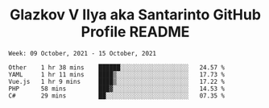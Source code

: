 <h1 align="center">Glazkov V Ilya aka Santarinto GitHub Profile README</h1>

<!--START_SECTION:waka-->
```text
Week: 09 October, 2021 - 15 October, 2021

Other    1 hr 38 mins    ██████░░░░░░░░░░░░░░░░░░░   24.57 % 
YAML     1 hr 11 mins    ████▒░░░░░░░░░░░░░░░░░░░░   17.73 % 
Vue.js   1 hr 9 mins     ████▒░░░░░░░░░░░░░░░░░░░░   17.22 % 
PHP      58 mins         ███▓░░░░░░░░░░░░░░░░░░░░░   14.53 % 
C#       29 mins         ██░░░░░░░░░░░░░░░░░░░░░░░   07.35 % 
```
<!--END_SECTION:waka-->